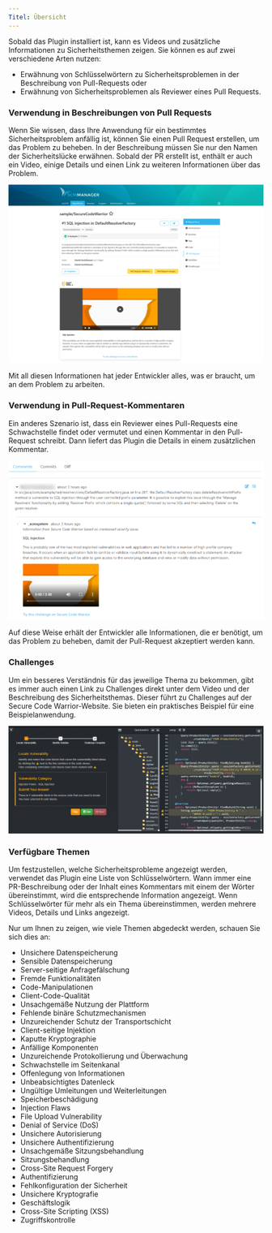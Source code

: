 ```yaml
---
Titel: Übersicht
---
```

Sobald das Plugin installiert ist, kann es Videos und zusätzliche Informationen zu Sicherheitsthemen zeigen. Sie können es auf zwei verschiedene Arten nutzen:

* Erwähnung von Schlüsselwörtern zu Sicherheitsproblemen in der Beschreibung von Pull-Requests oder
* Erwähnung von Sicherheitsproblemen als Reviewer eines Pull Requests.

### Verwendung in Beschreibungen von Pull Requests

Wenn Sie wissen, dass Ihre Anwendung für ein bestimmtes Sicherheitsproblem anfällig ist, können Sie einen Pull Request erstellen, um das Problem zu beheben. 
In der Beschreibung müssen Sie nur den Namen der Sicherheitslücke erwähnen. Sobald der PR erstellt ist, enthält er auch ein Video, einige Details und einen Link zu weiteren Informationen über das Problem.

![Secure-Code-Warrior in Pull-Request-Beschreibung](assets/pr-description.png)

Mit all diesen Informationen hat jeder Entwickler alles, was er braucht, um an dem Problem zu arbeiten.

### Verwendung in Pull-Request-Kommentaren

Ein anderes Szenario ist, dass ein Reviewer eines Pull-Requests eine Schwachstelle findet oder vermutet und einen Kommentar in den Pull-Request schreibt. 
Dann liefert das Plugin die Details in einem zusätzlichen Kommentar.

![Secure-Code-Warrior im Pull-Request-Kommentar](assets/pr-comment.png)

Auf diese Weise erhält der Entwickler alle Informationen, die er benötigt, um das Problem zu beheben, damit der Pull-Request akzeptiert werden kann.

### Challenges

Um ein besseres Verständnis für das jeweilige Thema zu bekommen, gibt es immer auch einen Link zu Challenges direkt unter dem Video und der Beschreibung des Sicherheitsthemas. 
Dieser führt zu Challenges auf der Secure Code Warrior-Website. Sie bieten ein praktisches Beispiel für eine Beispielanwendung.

![Challenges von Secure-Code-Warrior](assets/challenge.png)

### Verfügbare Themen

Um festzustellen, welche Sicherheitsprobleme angezeigt werden, verwendet das Plugin eine Liste von Schlüsselwörtern. 
Wann immer eine PR-Beschreibung oder der Inhalt eines Kommentars mit einem der Wörter übereinstimmt, wird die entsprechende Information angezeigt. 
Wenn Schlüsselwörter für mehr als ein Thema übereinstimmen, werden mehrere Videos, Details und Links angezeigt.

Nur um Ihnen zu zeigen, wie viele Themen abgedeckt werden, schauen Sie sich dies an:

* Unsichere Datenspeicherung
* Sensible Datenspeicherung
* Server-seitige Anfragefälschung
* Fremde Funktionalitäten
* Code-Manipulationen
* Client-Code-Qualität
* Unsachgemäße Nutzung der Plattform
* Fehlende binäre Schutzmechanismen
* Unzureichender Schutz der Transportschicht
* Client-seitige Injektion
* Kaputte Kryptographie
* Anfällige Komponenten
* Unzureichende Protokollierung und Überwachung
* Schwachstelle im Seitenkanal
* Offenlegung von Informationen
* Unbeabsichtigtes Datenleck
* Ungültige Umleitungen und Weiterleitungen
* Speicherbeschädigung
* Injection Flaws
* File Upload Vulnerability
* Denial of Service (DoS)
* Unsichere Autorisierung
* Unsichere Authentifizierung
* Unsachgemäße Sitzungsbehandlung
* Sitzungsbehandlung
* Cross-Site Request Forgery
* Authentifizierung
* Fehlkonfiguration der Sicherheit
* Unsichere Kryptografie
* Geschäftslogik
* Cross-Site Scripting (XSS)
* Zugriffskontrolle
